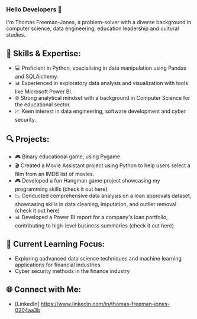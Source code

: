 ### Hello Developers 👋

I'm Thomas Freeman-Jones, a problem-solver with a diverse background in computer science, data engineering, education leadership and cultural studies.
## 🚀 Skills & Expertise:
- 💻 Proficient in Python, specialising in data manipulation using Pandas and SQLAlchemy.
- 📊 Experienced in exploratory data analysis and visualization with tools like Microsoft Power BI.
- 🌐 Strong analytical mindset with a background in Computer Science for the educational sector.
- 📈 Keen interest in data engineering, software development and cyber security.
## 🔍 Projects:
- 🎮 Binary educational game, using Pygame
- 🎬 Created a Movie Assistant project using Python to help users select a film from an IMDB list of movies.
- 🎮 Developed a fun Hangman game project showcasing my programming skills (check it out here)
- 📉 Conducted comprehensive data analysis on a loan approvals dataset, showcasing skills in data cleaning, imputation, and outlier removal (check it out here)
- 📊 Developed a Power BI report for a company's loan portfolio, contributing to high-level business summaries (check it out here)

## 🌱 Current Learning Focus:
- Exploring aadvanced data science techniques and machine learning applications for financial industries.
- Cyber security methods in the finance industry
## 🌐 Connect with Me:
- [LinkedIn] https://www.linkedin.com/in/thomas-freeman-jones-0204aa3b

<!--
**tfreeman04/tfreeman04** is a ✨ _special_ ✨ repository because its `README.md` (this file) appears on your GitHub profile.

Here are some ideas to get you started:

- 🔭 I’m currently working on ...
- 🌱 I’m currently learning ...
- 👯 I’m looking to collaborate on ...
- 🤔 I’m looking for help with ...
- 💬 Ask me about ...
- 📫 How to reach me: ...
- 😄 Pronouns: ...
- ⚡ Fun fact: ...
-->
